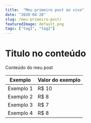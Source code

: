 ```yaml
---
title:  "Meu primeiro post ao vivo"
date: "2020-04-28"
slug: /meu-primeiro-post/
featuredImage: default.png
tags: ["tag1", "tag2"]
---
```


# Titulo no conteúdo

Conteúdo do meu post

Exemplo   | Valor do exemplo
--------- | ------
Exemplo 1 | R$ 10
Exemplo 2 | R$ 8
Exemplo 3 | R$ 7
Exemplo 4 | R$ 8